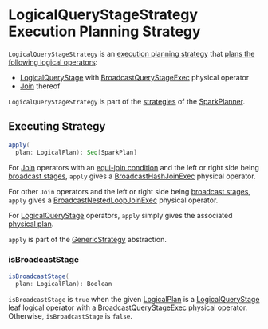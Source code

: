 # LogicalQueryStageStrategy Execution Planning Strategy

`LogicalQueryStageStrategy` is an [execution planning strategy](SparkStrategy.md) that [plans the following logical operators](#apply):

* [LogicalQueryStage](../adaptive-query-execution/LogicalQueryStage.md) with [BroadcastQueryStageExec](../physical-operators/BroadcastQueryStageExec.md) physical operator
* [Join](../logical-operators/Join.md) thereof

`LogicalQueryStageStrategy` is part of the [strategies](../SparkPlanner.md#strategies) of the [SparkPlanner](../SparkPlanner.md).

## <span id="apply"> Executing Strategy

```scala
apply(
  plan: LogicalPlan): Seq[SparkPlan]
```

For [Join](../logical-operators/Join.md) operators with an [equi-join condition](../ExtractEquiJoinKeys.md) and the left or right side being [broadcast stages](#isBroadcastStage), `apply` gives a [BroadcastHashJoinExec](../physical-operators/BroadcastHashJoinExec.md) physical operator.

For other `Join` operators and the left or right side being [broadcast stages](#isBroadcastStage), `apply` gives a [BroadcastNestedLoopJoinExec](../physical-operators/BroadcastNestedLoopJoinExec.md) physical operator.

For [LogicalQueryStage](../adaptive-query-execution/LogicalQueryStage.md) operators, `apply` simply gives the associated [physical plan](../adaptive-query-execution/LogicalQueryStage.md#physicalPlan).

`apply` is part of the [GenericStrategy](../catalyst/GenericStrategy.md#apply) abstraction.

### <span id="isBroadcastStage"> isBroadcastStage

```scala
isBroadcastStage(
  plan: LogicalPlan): Boolean
```

`isBroadcastStage` is `true` when the given [LogicalPlan](../logical-operators/LogicalPlan.md) is a [LogicalQueryStage](../adaptive-query-execution/LogicalQueryStage.md) leaf logical operator with a [BroadcastQueryStageExec](../physical-operators/BroadcastQueryStageExec.md) physical operator. Otherwise, `isBroadcastStage` is `false`.
